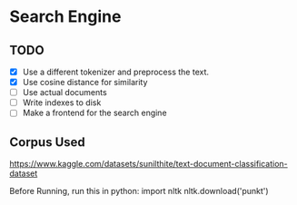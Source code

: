 # Search Engine


## TODO
- [X] Use a different tokenizer and preprocess the text.
- [X] Use cosine distance for similarity
- [ ] Use actual documents
- [ ] Write indexes to disk
- [ ] Make a frontend for the search engine

## Corpus Used
https://www.kaggle.com/datasets/sunilthite/text-document-classification-dataset

Before Running, run this in python:
import nltk
nltk.download('punkt')